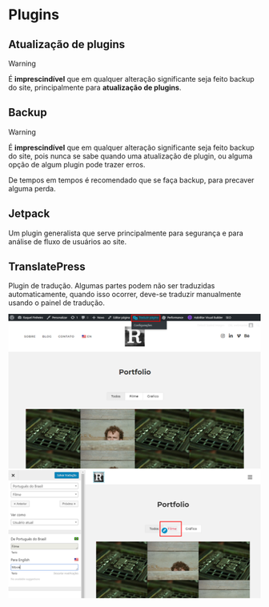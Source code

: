 # Plugins

## Atualização de plugins

> [!WARNING]
> É **imprescindível** que em qualquer alteração significante seja feito backup do site, principalmente para **atualização de plugins**.

## Backup

> [!WARNING]
> É **imprescindível** que em qualquer alteração significante seja feito backup do site, pois nunca se sabe quando uma atualização de plugin, ou alguma opção de algum plugin pode trazer erros.

De tempos em tempos é recomendado que se faça backup, para precaver alguma perda.

## Jetpack

Um plugin generalista que serve principalmente para segurança e para análise de fluxo de usuários ao site.

## TranslatePress

Plugin de tradução. Algumas partes podem não ser traduzidas automaticamente, quando isso ocorrer, deve-se traduzir manualmente usando o painel de tradução.

![translate-1][translate-1]
![translate-2][translate-2]

[translate-1]: ../img/plugins/translatepress/translatepress-1.png
[translate-2]: ../img/plugins/translatepress/translatepress-2.png
[jetpack-1]: ../img/plugins/jetpack/jetpack-1.png
